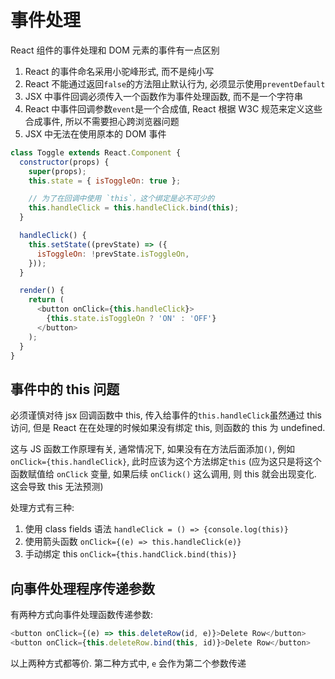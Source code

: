 # 事件处理

React 组件的事件处理和 DOM 元素的事件有一点区别

1. React 的事件命名采用小驼峰形式, 而不是纯小写
2. React 不能通过返回`false`的方法阻止默认行为, 必须显示使用`preventDefault`
3. JSX 中事件回调必须传入一个函数作为事件处理函数, 而不是一个字符串
4. React 中事件回调参数`event`是一个合成值, React 根据 W3C 规范来定义这些合成事件, 所以不需要担心跨浏览器问题
5. JSX 中无法在使用原本的 DOM 事件

```js
class Toggle extends React.Component {
  constructor(props) {
    super(props);
    this.state = { isToggleOn: true };

    // 为了在回调中使用 `this`，这个绑定是必不可少的
    this.handleClick = this.handleClick.bind(this);
  }

  handleClick() {
    this.setState((prevState) => ({
      isToggleOn: !prevState.isToggleOn,
    }));
  }

  render() {
    return (
      <button onClick={this.handleClick}>
        {this.state.isToggleOn ? 'ON' : 'OFF'}
      </button>
    );
  }
}
```

## 事件中的 this 问题

必须谨慎对待 jsx 回调函数中 this, 传入给事件的`this.handleClick`虽然通过 this 访问, 但是 React 在在处理的时候如果没有绑定 this, 则函数的 this 为 undefined.

这与 JS 函数工作原理有关, 通常情况下, 如果没有在方法后面添加`()`, 例如 `onClick={this.handleClick}`, 此时应该为这个方法绑定`this`
(应为这只是将这个函数赋值给 `onClick` 变量, 如果后续 `onClick()` 这么调用, 则 this 就会出现变化. 这会导致 this 无法预测)

处理方式有三种:

1. 使用 class fields 语法 `handleClick = () => {console.log(this)}`
2. 使用箭头函数 `onClick={(e) => this.handleClick(e)}`
3. 手动绑定 this `onClick={this.handClick.bind(this)}`

## 向事件处理程序传递参数

有两种方式向事件处理函数传递参数:

```js
<button onClick={(e) => this.deleteRow(id, e)}>Delete Row</button>
<button onClick={this.deleteRow.bind(this, id)}>Delete Row</button>
```

以上两种方式都等价. 第二种方式中, `e` 会作为第二个参数传递
